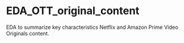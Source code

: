 # EDA_OTT_original_content
EDA to summarize key characteristics Netflix and Amazon Prime Video Originals content.
